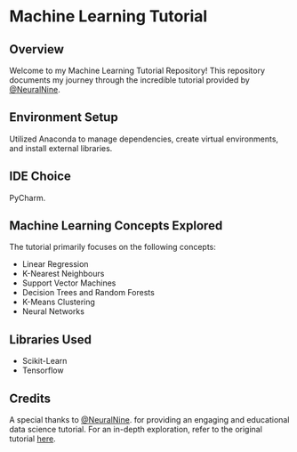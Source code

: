 # Machine Learning Tutorial

## Overview

Welcome to my Machine Learning Tutorial Repository! This repository documents my journey through the incredible tutorial provided by [@NeuralNine](https://github.com/NeuralNine).

## Environment Setup

Utilized Anaconda to manage dependencies, create virtual environments, and install external libraries.

## IDE Choice

PyCharm.

## Machine Learning Concepts Explored

The tutorial primarily focuses on the following concepts:

- Linear Regression
- K-Nearest Neighbours
- Support Vector Machines
- Decision Trees and Random Forests
- K-Means Clustering
- Neural Networks

## Libraries Used

- Scikit-Learn
- Tensorflow

## Credits

A special thanks to [@NeuralNine](https://github.com/NeuralNine). for providing an engaging and educational data science tutorial. For an in-depth exploration, refer to the original tutorial [here](https://youtube.com/playlist?list=PL7yh-TELLS1EZGz1-VDltwdwZvPV-jliQ&si=YlZyahpTXPmJFiG4).

